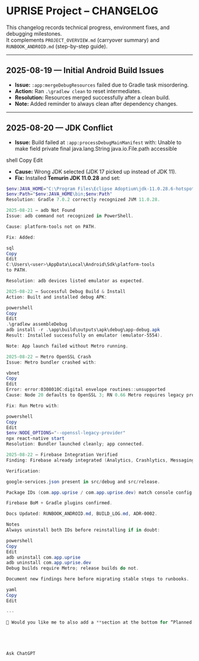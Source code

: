 # UPRISE Project – CHANGELOG

This changelog records technical progress, environment fixes, and debugging milestones.  
It complements `PROJECT_OVERVIEW.md` (carryover summary) and `RUNBOOK_ANDROID.md` (step-by-step guide).

---

## 2025-08-19 — Initial Android Build Issues
- **Issue:** `:app:mergeDebugResources` failed due to Gradle task misordering.
- **Action:** Ran `.\gradlew clean` to reset intermediates.
- **Resolution:** Resources merged successfully after a clean build.
- **Note:** Added reminder to always clean after dependency changes.

---

## 2025-08-20 — JDK Conflict
- **Issue:** Build failed at `:app:processDebugMainManifest` with:
Unable to make field private final java.lang.String java.io.File.path accessible

shell
Copy
Edit
- **Cause:** Wrong JDK selected (JDK 17 picked up instead of JDK 11).
- **Fix:** Installed **Temurin JDK 11.0.28** and set:
```powershell
$env:JAVA_HOME="C:\Program Files\Eclipse Adoptium\jdk-11.0.28.6-hotspot"
$env:Path="$env:JAVA_HOME\bin;$env:Path"
Resolution: Gradle 7.0.2 correctly recognized JVM 11.0.28.

2025-08-21 — adb Not Found
Issue: adb command not recognized in PowerShell.

Cause: platform-tools not on PATH.

Fix: Added:

sql
Copy
Edit
C:\Users\<user>\AppData\Local\Android\Sdk\platform-tools
to PATH.

Resolution: adb devices listed emulator as expected.

2025-08-22 — Successful Debug Build & Install
Action: Built and installed debug APK:

powershell
Copy
Edit
.\gradlew assembleDebug
adb install -r .\app\build\outputs\apk\debug\app-debug.apk
Result: Installed successfully on emulator (emulator-5554).

Note: App launch failed without Metro running.

2025-08-22 — Metro OpenSSL Crash
Issue: Metro bundler crashed with:

vbnet
Copy
Edit
Error: error:0308010C:digital envelope routines::unsupported
Cause: Node 20 defaults to OpenSSL 3; RN 0.66 Metro requires legacy provider.

Fix: Run Metro with:

powershell
Copy
Edit
$env:NODE_OPTIONS="--openssl-legacy-provider"
npx react-native start
Resolution: Bundler launched cleanly; app connected.

2025-08-22 — Firebase Integration Verified
Finding: Firebase already integrated (Analytics, Crashlytics, Messaging).

Verification:

google-services.json present in src/debug and src/release.

Package IDs (com.app.uprise / com.app.uprise.dev) match console config.

Firebase BoM + Gradle plugins confirmed.

Docs Updated: RUNBOOK_ANDROID.md, BUILD_LOG.md, ADR-0002.

Notes
Always uninstall both IDs before reinstalling if in doubt:

powershell
Copy
Edit
adb uninstall com.app.uprise
adb uninstall com.app.uprise.dev
Debug builds require Metro; release builds do not.

Document new findings here before migrating stable steps to runbooks.

yaml
Copy
Edit

---

📌 Would you like me to also add a **section at the bottom for “Planned Work / Next”**, so this changelog doubles as a lightweight TODO tracker?





Ask ChatGPT
